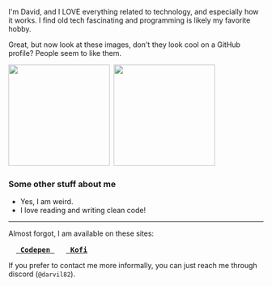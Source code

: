 I'm David, and I LOVE everything related to technology, and especially how it works. I find old tech fascinating and programming is likely my favorite hobby.

Great, but now look at these images, don't they look cool on a GitHub profile? People seem to like them.

<kbd>
  <img src="https://github-readme-stats.vercel.app/api?username=DarviL82&show_icons=true&theme=synthwave&hide_border=true&title_color=03fcb1" height=200>
  <img src="https://github-readme-stats.vercel.app/api/top-langs/?username=DarviL82&layout=compact&langs_count=10" height=200 >
</kbd>

### Some other stuff about me
* Yes, I am weird.
* I love reading and writing clean code!


---

Almost forgot, I am available on these sites:

<a href="https://codepen.io/darvil82"><kbd>
  <img width=15 src="https://github.com/darvil82/DarviL82/assets/48654552/6d4cea96-106c-4b77-8f9e-18f66a8b3d44" target="_blank"> <b>Codepen</b>
</kbd></a>
&nbsp;
<a href="https://ko-fi.com/darvil"><kbd>
  <img width=15 src="https://uploads-ssl.webflow.com/5c14e387dab576fe667689cf/61e1116779fc0a9bd5bdbcc7_Frame%206.png" target="_blank"> <b>Kofi</b>
</kbd></a>

If you prefer to contact me more informally, you can just reach me through discord (`@darvil82`).
